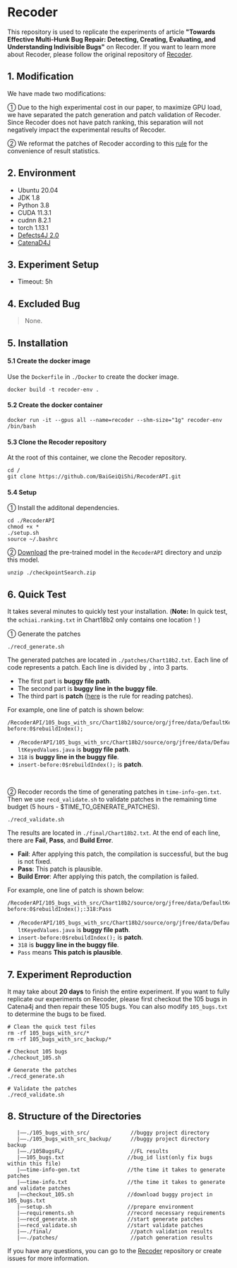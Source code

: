# Recoder
This repository is used to replicate the experiments of article **"Towards Effective Multi-Hunk Bug Repair: Detecting, Creating, Evaluating, and Understanding Indivisible Bugs"** on Recoder. If you want to learn more about Recoder, please follow the original repository of [Recoder](https://github.com/pkuzqh/Recoder.git).

## 1. Modification
We have made two modifications:

① Due to the high experimental cost in our paper, to maximize GPU load, we have separated the patch generation and patch validation of Recoder. Since Recoder does not have patch ranking, this separation will not negatively impact the experimental results of Recoder.

② We reformat the patches of Recoder according to this [rule](rules.md) for the convenience of result statistics.

## 2. Environment

- Ubuntu 20.04
- JDK 1.8
- Python 3.8
- CUDA 11.3.1
- cudnn 8.2.1
- torch 1.13.1
- [Defects4J 2.0](https://github.com/rjust/defects4j)
- [CatenaD4J](https://github.com/universetraveller/CatenaD4J.git)


## 3. Experiment Setup
- Timeout: 5h


## 4. Excluded Bug
> None.


## 5. Installation
#### 5.1 Create the docker image
Use the `Dockerfile` in `./Docker` to create the docker image.
```shell
docker build -t recoder-env .
```

#### 5.2 Create the docker container
```shell
docker run -it --gpus all --name=recoder --shm-size="1g" recoder-env /bin/bash
 ```

#### 5.3 Clone the Recoder repository
At the root of this container, we clone the Recoder repository.

```shell
cd /
git clone https://github.com/BaiGeiQiShi/RecoderAPI.git
```

#### 5.4 Setup
① Install the additonal dependencies.
```shell
cd ./RecoderAPI
chmod +x *
./setup.sh
source ~/.bashrc
```
② [Download](https://drive.google.com/file/d/1XWyx-uPOnV0tEIMaWTkAd3yaaxYD-sbh/view?usp=drive_link) the pre-trained model in the `RecoderAPI` directory and unzip this model.
```shell
unzip ./checkpointSearch.zip
```


## 6. Quick Test
It takes several minutes to quickly test your installation. (**Note:** In quick test, the `ochiai.ranking.txt` in Chart18b2 only contains one location！)

① Generate the patches
```
./recd_generate.sh
```

The generated patches are located in `./patches/Chart18b2.txt`. Each line of code represents a patch. Each line is divided by `,` into 3 parts. 
- The first part is **buggy file path**.
- The second part is **buggy line in the buggy file**.
- The third part is **patch** ([here](rules.md) is the rule for reading patches).

For example, one line of patch is shown below:
```
/RecoderAPI/105_bugs_with_src/Chart18b2/source/org/jfree/data/DefaultKeyedValues.java,318,insert-before:0$rebuildIndex();
```
- `/RecoderAPI/105_bugs_with_src/Chart18b2/source/org/jfree/data/DefaultKeyedValues.java` is **buggy file path**.
- `318` is **buggy line in the buggy file**.
- `insert-before:0$rebuildIndex();` is **patch**.

<br>

② Recoder records the time of generating patches in `time-info-gen.txt`. Then we use `recd_validate.sh` to validate patches in the remaining time budget (5 hours - $TIME_TO_GENERATE_PATCHES).
```
./recd_validate.sh
```

The results are located in `./final/Chart18b2.txt`. At the end of each line, there are **Fail**, **Pass**, and **Build Error**.
- **Fail**: After applying this patch, the compilation is successful, but the bug is not fixed.
- **Pass**: This patch is plausible.
- **Build Error**: After applying this patch, the compilation is failed.

For example, one line of patch is shown below:
```
/RecoderAPI/105_bugs_with_src/Chart18b2/source/org/jfree/data/DefaultKeyedValues.java:insert-before:0$rebuildIndex();:318:Pass
```
- `/RecoderAPI/105_bugs_with_src/Chart18b2/source/org/jfree/data/DefaultKeyedValues.java` is **buggy file path**.
- `insert-before:0$rebuildIndex();` is **patch**.
- `318` is **buggy line in the buggy file**.
- `Pass` means **This patch is plausible**.

## 7. Experiment Reproduction
It may take about **20 days** to finish the entire experiment. If you want to fully replicate our experiments on Recoder, please first checkout the 105 bugs in Catena4j and then repair these 105 bugs. You can also modify `105_bugs.txt` to determine the bugs to be fixed.
```
# Clean the quick test files
rm -rf 105_bugs_with_src/*
rm -rf 105_bugs_with_src_backup/*

# Checkout 105 bugs
./checkout_105.sh

# Generate the patches
./recd_generate.sh

# Validate the patches
./recd_validate.sh
```

## 8. Structure of the Directories
```
   |——./105_bugs_with_src/             //buggy project directory
   |——./105_bugs_with_src_backup/      //buggy project directory backup
   |——./105BugsFL/                     //FL results
   |——105_bugs.txt                    //bug_id list(only fix bugs within this file)
   |——time-info-gen.txt               //the time it takes to generate patches
   |——time-info.txt                   //the time it takes to generate and validate patches
   |——checkout_105.sh                 //download buggy project in 105_bugs.txt
   |——setup.sh                        //prepare environment
   |——requirements.sh                 //record necessary requirements
   |——recd_generate.sh                //start generate patches
   |——recd_validate.sh                //start validate patches
   |——./final/                         //patch validation results
   |——./patches/                       //patch generation results
```

If you have any questions, you can go to the [Recoder](https://github.com/pkuzqh/Recoder.git) repository or create issues for more information.

